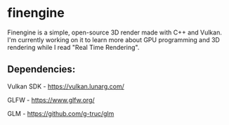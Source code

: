<h1>finengine</h1>
<p>Finengine is a simple, open-source 3D render made with C++ and Vulkan. I'm currently working on it to learn more about GPU programming and 3D rendering while I read "Real Time Rendering".</p>

<h2>Dependencies:</h2>
<p>Vulkan SDK - <a href="https://vulkan.lunarg.com/">https://vulkan.lunarg.com/</a></p>
<p>GLFW - <a href="https://www.glfw.org/">https://www.glfw.org/</a></p>
<p>GLM - <a href="https://github.com/g-truc/glm">https://github.com/g-truc/glm</a></p>
